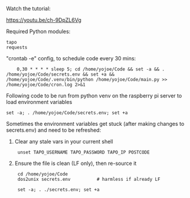 Watch the tutorial:

https://youtu.be/ch-9DpZL6Vg

Required Python modules:

    tapo
    requests

"crontab -e" config, to schedule code every 30 mins:

        0,30 * * * * sleep 5; cd /home/yojoe/Code && set -a && . /home/yojoe/Code/secrets.env && set +a && /home/yojoe/Code/.venv/bin/python /home/yojoe/Code/main.py >> /home/yojoe/Code/cron.log 2>&1

Following code to be run from python venv on the raspberry pi server to load environment variables
    
    set -a; . /home/yojoe/Code/secrets.env; set +a

Sometimes the environment variables get stuck (after making changes to secrets.env) and need to be refreshed:
1. Clear any stale vars in your current shell

        unset TAPO_USERNAME TAPO_PASSWORD TAPO_IP POSTCODE

2. Ensure the file is clean (LF only), then re-source it

        cd /home/yojoe/Code
        dos2unix secrets.env          # harmless if already LF

        set -a; . ./secrets.env; set +a
